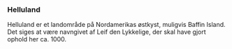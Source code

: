 ### Helluland


Helluland er et landområde på Nordamerikas østkyst, muligvis Baffin Island. Det siges at være navngivet af Leif den Lykkelige, der skal have gjort ophold her ca. 1000.